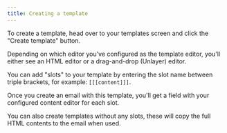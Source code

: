```yaml
---
title: Creating a template
---
```


To create a template, head over to your templates screen and click the "Create template" button.

Depending on which editor you've configured as the template editor, you'll either see an HTML editor or a drag-and-drop (Unlayer) editor.

You can add "slots" to your template by entering the slot name between triple brackets, for example: `[[[content]]]`.

Once you create an email with this template, you'll get a field with your configured content editor for each slot.

<!-- @todo: Screenshot -->

You can also create templates without any slots, these will copy the full HTML contents to the email when used.
